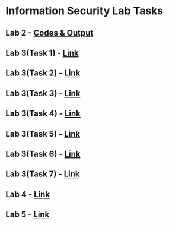 # Information Security Lab Tasks

## Lab 2 - [Codes & Output](./Lab_2)

## Lab 3(Task 1) - [Link](./Lab_3/Task_1)

## Lab 3(Task 2) - [Link](./Lab_3/Task_2)
  
## Lab 3(Task 3) - [Link](./Lab_3/Task_3)
  
## Lab 3(Task 4) - [Link](./Lab_3/Task_4)
  
## Lab 3(Task 5) - [Link](./Lab_3/Task_5)
  
## Lab 3(Task 6) - [Link](./Lab_3/Task_6)
  
## Lab 3(Task 7) - [Link](./Lab_3/Task_7)

## Lab 4 - [Link](./Lab%204)

## Lab 5 - [Link](./Lab%205)

